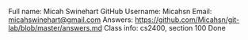 Full name: Micah Swinehart
GitHub Username: Micahsn
Email: micahswinehart@gmail.com
Answers: https://github.com/Micahsn/git-lab/blob/master/answers.md
Class info: cs2400, section 100
Done